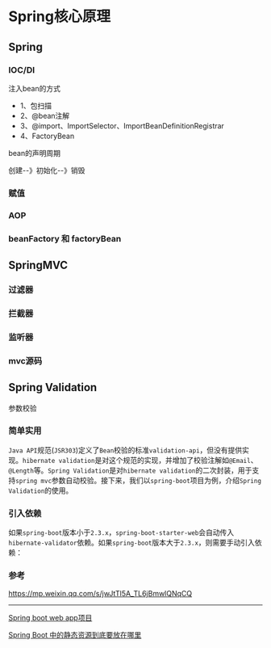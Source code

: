 # Spring核心原理
## Spring
### IOC/DI
注入bean的方式
- 1、包扫描
- 2、@bean注解
- 3、@import、ImportSelector、ImportBeanDefinitionRegistrar
- 4、FactoryBean

bean的声明周期

创建--》初始化--》销毁
### 赋值


### AOP

### beanFactory 和 factoryBean


## SpringMVC

### 过滤器

### 拦截器

### 监听器

### mvc源码

## Spring Validation
参数校验

### 简单实用
`Java API`规范(`JSR303`)定义了`Bean`校验的标准`validation-api`，但没有提供实现。`hibernate validation`是对这个规范的实现，并增加了校验注解如`@Email`、`@Length`等。`Spring Validation`是对`hibernate validation`的二次封装，用于支持`spring mvc`参数自动校验。接下来，我们以`spring-boot`项目为例，介绍`Spring Validation`的使用。

### 引入依赖
如果`spring-boot`版本小于`2.3.x`，`spring-boot-starter-web`会自动传入`hibernate-validator`依赖。如果`spring-boot`版本大于`2.3.x`，则需要手动引入依赖：

### 参考
https://mp.weixin.qq.com/s/jwJtTl5A_TL6jBmwlQNqCQ

----
[Spring boot web app项目](https://www.javatt.com/p/28742)

[Spring Boot 中的静态资源到底要放在哪里](https://juejin.im/post/5ca55b6be51d4574cd19f52a)
